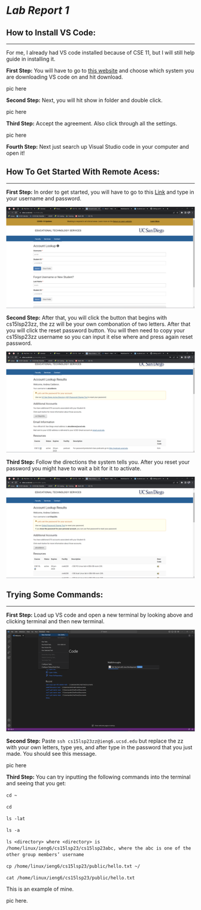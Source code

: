 # *Lab Report 1*

## How to Install VS Code:
---
For me, I already had VS code installed because of CSE 11, but I will still help guide in installing it.

**First Step:** You will have to go to [this website](https://code.visualstudio.com/download) and choose which system you are downloading VS code on and hit download.

pic here

**Second Step:** Next, you will hit show in folder and double click. 

pic here

**Third Step:** Accept the agreement. Also click through all the settings.

pic here

**Fourth Step:** Next just search up Visual Studio code in your computer and open it!

## How To Get Started With Remote Acess:
---

**First Step:**
In order to get started, you will have to go to this [Link](https://sdacs.ucsd.edu/~icc/index.php) and type in your username and password.

![Image](firstss)

**Second Step:**
After that, you will click the button that begins with cs15lsp23zz, the zz will be your own combonation of two letters. After that you will click the reset password button. You will then need to copy your cs15lsp23zz username so you can input it else where and press again reset password.

![Image](secondss)

**Third Step:** Follow the directions the system tells you. After you reset your password you might have to wait a bit for it to activate.

![Image](thirdss)

## Trying Some Commands:
---

**First Step:** Load up VS code and open a new terminal by looking above and clicking terminal and then new terminal.

![Image](fifthss)

**Second Step:** Paste `ssh cs15lsp23zz@ieng6.ucsd.edu` but replace the zz with your own letters, type yes, and after type in the password that you just made. You should see this message.

pic here

**Third Step:** You can try inputting the following commands into the terminal and seeing that you get:

`cd ~`

`cd`

`ls -lat`

`ls -a`

`ls <directory> where <directory> is /home/linux/ieng6/cs15lsp23/cs15lsp23abc, where the abc is one of the other group members’ username`

`cp /home/linux/ieng6/cs15lsp23/public/hello.txt ~/`

`cat /home/linux/ieng6/cs15lsp23/public/hello.txt`

This is an example of mine.

pic here.
